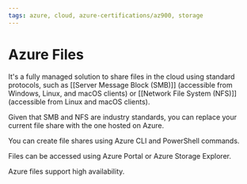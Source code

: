 ```yaml
---
tags: azure, cloud, azure-certifications/az900, storage
---
```


# Azure Files

It's a fully managed solution to share files in the cloud using standard protocols, such as [[Server Message Block (SMB)]] (accessible from Windows, Linux, and macOS clients) or [[Network File System (NFS)]] (accessible from Linux and macOS clients).

Given that SMB and NFS are industry standards, you can replace your current file share with the one hosted on Azure.

You can create file shares using Azure CLI and PowerShell commands.

Files can be accessed using Azure Portal or Azure Storage Explorer.

Azure files support high availability.
